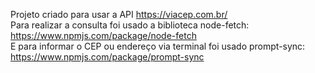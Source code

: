 Projeto criado para usar a API https://viacep.com.br/ <br>
Para realizar a consulta foi usado a biblioteca node-fetch: https://www.npmjs.com/package/node-fetch<br>
E para informar o CEP ou endereço via terminal foi usado prompt-sync: https://www.npmjs.com/package/prompt-sync